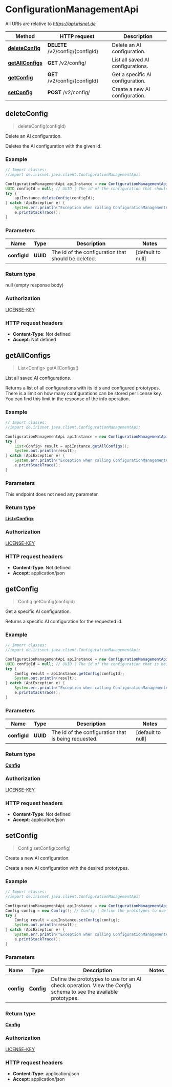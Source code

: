 # ConfigurationManagementApi

All URIs are relative to *https://api.irisnet.de*

Method | HTTP request | Description
------------- | ------------- | -------------
[**deleteConfig**](ConfigurationManagementApi.md#deleteConfig) | **DELETE** /v2/config/{configId} | Delete an AI configuration.
[**getAllConfigs**](ConfigurationManagementApi.md#getAllConfigs) | **GET** /v2/config/ | List all saved AI configurations.
[**getConfig**](ConfigurationManagementApi.md#getConfig) | **GET** /v2/config/{configId} | Get a specific AI configuration.
[**setConfig**](ConfigurationManagementApi.md#setConfig) | **POST** /v2/config/ | Create a new AI configuration.



## deleteConfig

> deleteConfig(configId)

Delete an AI configuration.

Deletes the AI configuration with the given id.

### Example

```java
// Import classes:
//import de.irisnet.java.client.ConfigurationManagementApi;

ConfigurationManagementApi apiInstance = new ConfigurationManagementApi();
UUID configId = null; // UUID | The id of the configuration that should be deleted.
try {
    apiInstance.deleteConfig(configId);
} catch (ApiException e) {
    System.err.println("Exception when calling ConfigurationManagementApi#deleteConfig");
    e.printStackTrace();
}
```

### Parameters


Name | Type | Description  | Notes
------------- | ------------- | ------------- | -------------
 **configId** | **UUID**| The id of the configuration that should be deleted. | [default to null]

### Return type

null (empty response body)

### Authorization

[LICENSE-KEY](../README.md#LICENSE-KEY)

### HTTP request headers

- **Content-Type**: Not defined
- **Accept**: Not defined


## getAllConfigs

> List&lt;Config&gt; getAllConfigs()

List all saved AI configurations.

Returns a list of all configurations with its id&#39;s and configured prototypes. There is a limit on how many configurations can be stored per license key. You can find this limit in the response of the info operation.

### Example

```java
// Import classes:
//import de.irisnet.java.client.ConfigurationManagementApi;

ConfigurationManagementApi apiInstance = new ConfigurationManagementApi();
try {
    List<Config> result = apiInstance.getAllConfigs();
    System.out.println(result);
} catch (ApiException e) {
    System.err.println("Exception when calling ConfigurationManagementApi#getAllConfigs");
    e.printStackTrace();
}
```

### Parameters

This endpoint does not need any parameter.

### Return type

[**List&lt;Config&gt;**](Config.md)

### Authorization

[LICENSE-KEY](../README.md#LICENSE-KEY)

### HTTP request headers

- **Content-Type**: Not defined
- **Accept**: application/json


## getConfig

> Config getConfig(configId)

Get a specific AI configuration.

Returns a specific AI configuration for the requested id.

### Example

```java
// Import classes:
//import de.irisnet.java.client.ConfigurationManagementApi;

ConfigurationManagementApi apiInstance = new ConfigurationManagementApi();
UUID configId = null; // UUID | The id of the configuration that is being requested.
try {
    Config result = apiInstance.getConfig(configId);
    System.out.println(result);
} catch (ApiException e) {
    System.err.println("Exception when calling ConfigurationManagementApi#getConfig");
    e.printStackTrace();
}
```

### Parameters


Name | Type | Description  | Notes
------------- | ------------- | ------------- | -------------
 **configId** | **UUID**| The id of the configuration that is being requested. | [default to null]

### Return type

[**Config**](Config.md)

### Authorization

[LICENSE-KEY](../README.md#LICENSE-KEY)

### HTTP request headers

- **Content-Type**: Not defined
- **Accept**: application/json


## setConfig

> Config setConfig(config)

Create a new AI configuration.

Create a new AI configuration with the desired prototypes.

### Example

```java
// Import classes:
//import de.irisnet.java.client.ConfigurationManagementApi;

ConfigurationManagementApi apiInstance = new ConfigurationManagementApi();
Config config = new Config(); // Config | Define the prototypes to use for an AI check operation. View the _Config_ schema to see the available prototypes.
try {
    Config result = apiInstance.setConfig(config);
    System.out.println(result);
} catch (ApiException e) {
    System.err.println("Exception when calling ConfigurationManagementApi#setConfig");
    e.printStackTrace();
}
```

### Parameters


Name | Type | Description  | Notes
------------- | ------------- | ------------- | -------------
 **config** | [**Config**](Config.md)| Define the prototypes to use for an AI check operation. View the _Config_ schema to see the available prototypes. |

### Return type

[**Config**](Config.md)

### Authorization

[LICENSE-KEY](../README.md#LICENSE-KEY)

### HTTP request headers

- **Content-Type**: application/json
- **Accept**: application/json

